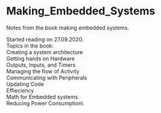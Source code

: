 # Making_Embedded_Systems
Notes from the book making embedded systems.
  
Started reading on 27.09.2020.\
Topics in the book:\
	Creating a system architecture\
	Getting hands on Hardware\
	Outputs, Inputs, and Timers\
	Managing the flow of Activity\
	Communicating with Peripherals\
	Updating Code\
	Effieciency\
	Math for Embedded systems\
	Reducing Power Consumption\	
